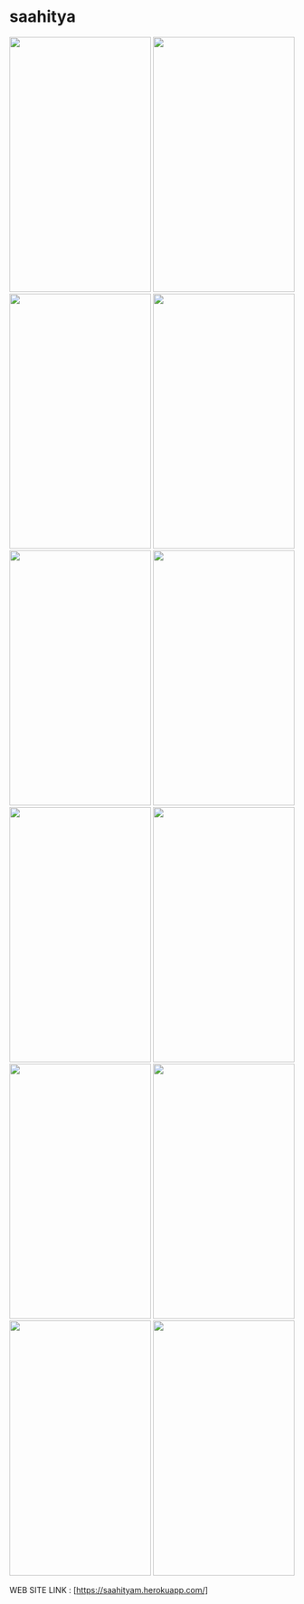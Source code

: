 # saahitya
<p float="left">
<img src="https://user-images.githubusercontent.com/62249788/172778204-b3a0099c-4da9-43c4-b8e2-24cd522a12be.jpg" width="250" height="450" style="border-radius:30" />
<img src="https://user-images.githubusercontent.com/62249788/172778170-30708473-79ff-41b1-81bd-61126757a357.jpg" width="250" height="450" style="border-radius:30" />
<img src="https://user-images.githubusercontent.com/62249788/172778179-60dd39c5-5c16-4716-8953-f0471783750b.jpg" width="250" height="450" style="border-radius:30" />
<img src="https://user-images.githubusercontent.com/62249788/172778183-fe1192c3-a0be-4447-89c0-2e4eab2d6f67.jpg" width="250" height="450" style="border-radius:30" />

<img src="https://user-images.githubusercontent.com/62249788/172778174-c69a9cb1-49f9-41dc-8d75-beeb54a5c031.jpg" width="250" height="450" style="border-radius:30" />

<img src="https://user-images.githubusercontent.com/62249788/172778188-6214f2a1-82ca-4cee-abf8-602167f14f52.jpg" width="250" height="450" style="border-radius:30" />
<img src="https://user-images.githubusercontent.com/62249788/172778195-4e450f3e-d9cd-48f6-9cd5-22ba297f696d.jpg" width="250" height="450" style="border-radius:30" />


<img src="https://user-images.githubusercontent.com/62249788/172778160-6324ad9f-5a28-44bc-8aa3-ee868f5053fb.jpg" width="250" height="450" style="border-radius:30" />
<img src="https://user-images.githubusercontent.com/62249788/172778200-99f73db4-9314-4b52-89f9-2338389a00d7.jpg" width="250" height="450" style="border-radius:30" />
<img src="https://user-images.githubusercontent.com/62249788/172778201-106b5e99-506d-4880-8920-a2214375e719.jpg" width="250" height="450" style="border-radius:30" />
<img src="https://user-images.githubusercontent.com/62249788/172778152-4cfc948b-8aca-4d37-89ba-8f6df1cd3018.jpg" width="250" height="450" style="border-radius:30" />
<img src="https://user-images.githubusercontent.com/62249788/172778156-976b83cb-ef39-40c0-ac13-86202fc0e8cd.jpg" width="250" height="450" style="border-radius:30" />

</p>

WEB SITE LINK : [https://saahityam.herokuapp.com/]
